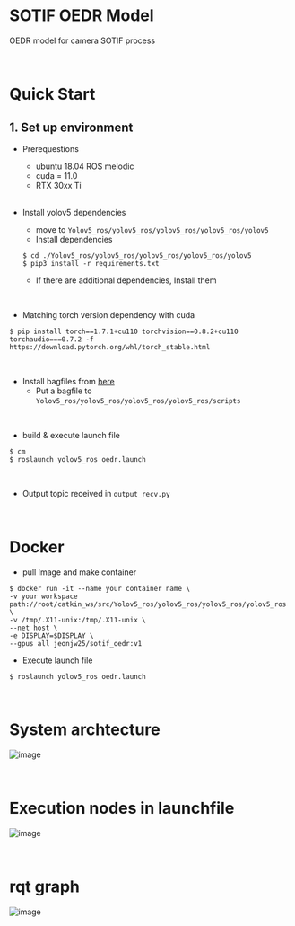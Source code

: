 # SOTIF OEDR Model

OEDR model for camera SOTIF process

<br>

# Quick Start
## 1. Set up environment
- Prerequestions
  - ubuntu 18.04 ROS melodic
  - cuda = 11.0
  - RTX 30xx Ti
  
  <br>

- Install yolov5 dependencies
  - move to `Yolov5_ros/yolov5_ros/yolov5_ros/yolov5_ros/yolov5`
  - Install dependencies
  ```
  $ cd ./Yolov5_ros/yolov5_ros/yolov5_ros/yolov5_ros/yolov5
  $ pip3 install -r requirements.txt
  ```
  - If there are additional dependencies, Install them

<br>

- Matching torch version dependency with cuda
```
$ pip install torch==1.7.1+cu110 torchvision==0.8.2+cu110 torchaudio===0.7.2 -f https://download.pytorch.org/whl/torch_stable.html
```

<br>

- Install bagfiles from [here](https://drive.google.com/file/d/1wmsllgCpF-djAhiN5Hgz4Bs-bqeZQPYe/view?usp=sharing)
  - Put a bagfile to  `Yolov5_ros/yolov5_ros/yolov5_ros/yolov5_ros/scripts`


<br>

- build & execute launch file
```
$ cm
$ roslaunch yolov5_ros oedr.launch
```

<br>

- Output topic received in `output_recv.py`

<br>

# Docker 

- pull Image and make container 
```
$ docker run -it --name your container name \
-v your workspace path://root/catkin_ws/src/Yolov5_ros/yolov5_ros/yolov5_ros/yolov5_ros \
-v /tmp/.X11-unix:/tmp/.X11-unix \
--net host \
-e DISPLAY=$DISPLAY \
--gpus all jeonjw25/sotif_oedr:v1
```
- Execute launch file
```
$ roslaunch yolov5_ros oedr.launch
```
<br>

# System archtecture

![image](https://user-images.githubusercontent.com/54730375/227845567-554e5925-fc7f-42bd-b102-1ae30feaaf24.png)

<br>

# Execution nodes in launchfile

![image](https://user-images.githubusercontent.com/54730375/227845806-fe86010d-80f5-4983-a41e-fb8c5b3bb080.png)

<br>

# rqt graph

![image](https://user-images.githubusercontent.com/54730375/227845865-f706eba5-38db-4d5b-85b5-e0269e05ee61.png)